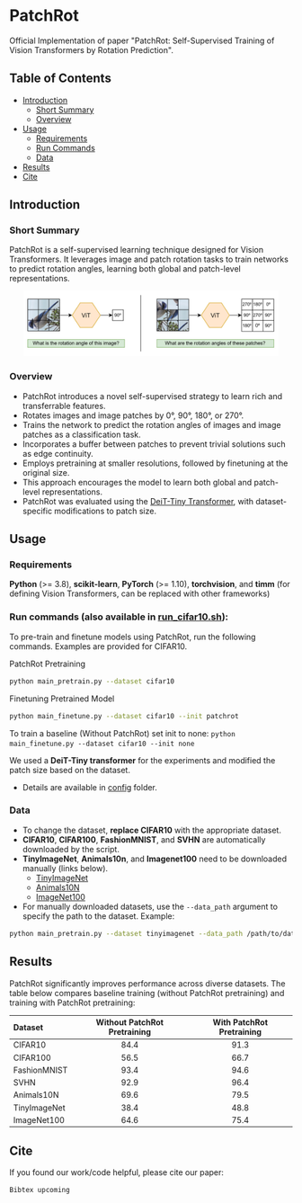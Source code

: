 # PatchRot
Official Implementation of paper "PatchRot: Self-Supervised Training of Vision Transformers by Rotation Prediction". <br>

## Table of Contents
- [Introduction](#introduction)
  - [Short Summary](#short-summary)
  - [Overview](#overview)
- [Usage](#usage)
  - [Requirements](#requirements)
  - [Run Commands](#run-commands)
  - [Data](#data)
- [Results](#results)
- [Cite](#cite)

## Introduction
### Short Summary
PatchRot is a self-supervised learning technique designed for Vision Transformers. It leverages image and patch rotation tasks to train networks to predict rotation angles, learning both global and patch-level representations.
<p align="center">
<img src="/figures/Toy.jpg" width="90%"></img>
</p>

### Overview
- PatchRot introduces a novel self-supervised strategy to learn rich and transferrable features.
- Rotates images and image patches by 0°, 90°, 180°, or 270°.
- Trains the network to predict the rotation angles of images and image patches as a classification task.
- Incorporates a buffer between patches to prevent trivial solutions such as edge continuity.
- Employs pretraining at smaller resolutions, followed by finetuning at the original size.
- This approach encourages the model to learn both global and patch-level representations.
- PatchRot was evaluated using the [DeiT-Tiny Transformer](https://arxiv.org/abs/2012.12877), with dataset-specific modifications to patch size.

## Usage
### Requirements
**Python** (>= 3.8),  **scikit-learn**,  **PyTorch** (>= 1.10), **torchvision**, and **timm** (for defining Vision Transformers, can be replaced with other frameworks)

### Run commands (also available in <a href="run_cifar10.sh">run_cifar10.sh</a>):
To pre-train and finetune models using PatchRot, run the following commands. Examples are provided for CIFAR10.

PatchRot Pretraining
```bash
python main_pretrain.py --dataset cifar10
```
Finetuning Pretrained Model
```bash
python main_finetune.py --dataset cifar10 --init patchrot
```
To train a baseline (Without PatchRot) set init to none: `python main_finetune.py --dataset cifar10 --init none`

We used a **DeiT-Tiny transformer** for the experiments and modified the patch size based on the dataset.
- Details are available in <a href="https://github.com/s-chh/PatchRot/tree/main/config">config</a> folder.

### Data
- To change the dataset, **replace CIFAR10** with the appropriate dataset. <br>
- **CIFAR10**, **CIFAR100**, **FashionMNIST**, and **SVHN** are automatically downloaded by the script.
- **TinyImageNet**, **Animals10n**, and **Imagenet100** need to be downloaded manually (links below).
	- [TinyImageNet](http://cs231n.stanford.edu/tiny-imagenet-200.zip)  
	- [Animals10N](https://dm.kaist.ac.kr/datasets/animal-10n/)  
	- [ImageNet100](https://www.kaggle.com/datasets/ambityga/imagenet100)  
- For manually downloaded datasets, use the `--data_path` argument to specify the path to the dataset. Example:
```bash
python main_pretrain.py --dataset tinyimagenet --data_path /path/to/data
```

## Results
PatchRot significantly improves performance across diverse datasets. The table below compares baseline training (without PatchRot pretraining) and training with PatchRot pretraining:

| Dataset         | Without PatchRot Pretraining | With PatchRot Pretraining |
|:------------------|:------------------------------:|:----------------------------:|
| CIFAR10          | 84.4                         | 91.3                       |
| CIFAR100         | 56.5                         | 66.7                       |
| FashionMNIST     | 93.4                         | 94.6                       |
| SVHN             | 92.9                         | 96.4                       |
| Animals10N       | 69.6                         | 79.5                       |
| TinyImageNet     | 38.4                         | 48.8                       |
| ImageNet100      | 64.6                         | 75.4                       |


## Cite
If you found our work/code helpful, please cite our paper:
```
Bibtex upcoming
```

